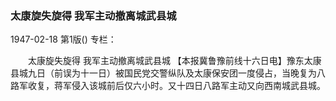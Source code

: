 ### 太康旋失旋得  我军主动撤离城武县城

1947-02-18
第1版()
专栏：

　　太康旋失旋得
    我军主动撤离城武县城
    【本报冀鲁豫前线十六日电】豫东太康县城九日（前误为十一日）被国民党交警纵队及太康保安团一度侵占，当晚复为八路军收复，蒋军侵入该城前后仅六小时。又十四日八路军主动又向西南城武县城。
